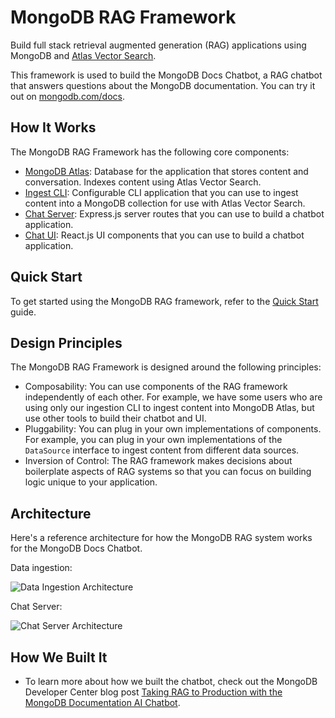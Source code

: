# MongoDB RAG Framework

Build full stack retrieval augmented generation (RAG) applications using MongoDB
and [Atlas Vector Search](https://www.mongodb.com/docs/atlas/atlas-vector-search/vector-search-overview/).

This framework is used to build the MongoDB Docs Chatbot, a RAG chatbot that answers questions about the MongoDB documentation. You can try it out on [mongodb.com/docs](https://www.mongodb.com/docs/).

## How It Works

The MongoDB RAG Framework has the following core components:

- [MongoDB Atlas](./mongodb.md): Database for the application that stores content and conversation.
  Indexes content using Atlas Vector Search.
- [Ingest CLI](./ingest.md): Configurable CLI application that you can use to ingest content into a MongoDB collection for use with Atlas Vector Search.
- [Chat Server](./server.md): Express.js server routes that you can use to build a chatbot application.
- [Chat UI](./ui.md): React.js UI components that you can use to build a chatbot application.

## Quick Start

To get started using the MongoDB RAG framework, refer to the [Quick Start](./quick-start.md) guide.

## Design Principles

The MongoDB RAG Framework is designed around the following principles:

- Composability: You can use components of the RAG framework independently of each other.
  For example, we have some users who are using only our ingestion CLI to ingest content into MongoDB Atlas, but use other tools to build their chatbot and UI.
- Pluggability: You can plug in your own implementations of components.
  For example, you can plug in your own implementations of the `DataSource` interface
  to ingest content from different data sources.
- Inversion of Control: The RAG framework makes decisions about boilerplate aspects
  of RAG systems so that you can focus on building logic unique to your application.

## Architecture

Here's a reference architecture for how the MongoDB RAG system works for the MongoDB Docs Chatbot.

Data ingestion:

![Data Ingestion Architecture](/img/ingest-diagram.webp)

Chat Server:

![Chat Server Architecture](/img/server-diagram.webp)

## How We Built It

- To learn more about how we built the chatbot, check out the MongoDB Developer Center blog post [Taking RAG to Production with the MongoDB Documentation AI Chatbot](https://www.mongodb.com/developer/products/atlas/taking-rag-to-production-documentation-ai-chatbot/).
